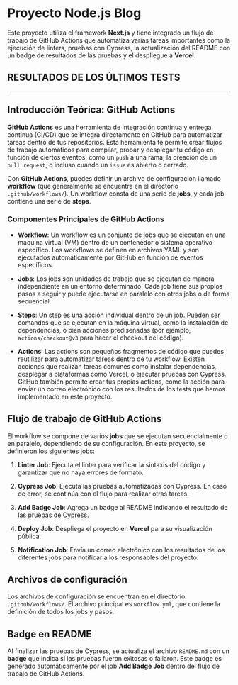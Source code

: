 # Proyecto Node.js Blog

Este proyecto utiliza el framework **Next.js** y tiene integrado un flujo de trabajo de GitHub Actions que automatiza varias tareas importantes como la ejecución de linters, pruebas con Cypress, la actualización del README con un badge de resultados de las pruebas y el despliegue a **Vercel**.

## RESULTADOS DE LOS ÚLTIMOS TESTS

---

## Introducción Teórica: GitHub Actions

**GitHub Actions** es una herramienta de integración continua y entrega continua (CI/CD) que se integra directamente en GitHub para automatizar tareas dentro de tus repositorios. Esta herramienta te permite crear flujos de trabajo automáticos para compilar, probar y desplegar tu código en función de ciertos eventos, como un `push` a una rama, la creación de un `pull request`, o incluso cuando un `issue` es abierto o cerrado.

Con **GitHub Actions**, puedes definir un archivo de configuración llamado **workflow** (que generalmente se encuentra en el directorio `.github/workflows/`). Un workflow consta de una serie de **jobs**, y cada job contiene una serie de **steps**.

### Componentes Principales de GitHub Actions

- **Workflow**: Un workflow es un conjunto de jobs que se ejecutan en una máquina virtual (VM) dentro de un contenedor o sistema operativo específico. Los workflows se definen en archivos YAML y son ejecutados automáticamente por GitHub en función de eventos específicos.

- **Jobs**: Los jobs son unidades de trabajo que se ejecutan de manera independiente en un entorno determinado. Cada job tiene sus propios pasos a seguir y puede ejecutarse en paralelo con otros jobs o de forma secuencial.

- **Steps**: Un step es una acción individual dentro de un job. Pueden ser comandos que se ejecutan en la máquina virtual, como la instalación de dependencias, o bien acciones prediseñadas (por ejemplo, `actions/checkout@v3` para hacer el checkout del código).

- **Actions**: Las actions son pequeños fragmentos de código que puedes reutilizar para automatizar tareas dentro de tu workflow. Existen acciones que realizan tareas comunes como instalar dependencias, desplegar a plataformas como Vercel, o ejecutar pruebas con Cypress. GitHub también permite crear tus propias actions, como la acción para enviar un correo electrónico con los resultados de los tests que hemos implementado en este proyecto.
## Flujo de trabajo de GitHub Actions

El workflow se compone de varios **jobs** que se ejecutan secuencialmente o en paralelo, dependiendo de su configuración. En este proyecto, se definieron los siguientes jobs:

1. **Linter Job**: Ejecuta el linter para verificar la sintaxis del código y garantizar que no haya errores de formato.
   
3. **Cypress Job**: Ejecuta las pruebas automatizadas con Cypress. En caso de error, se continúa con el flujo para realizar otras tareas.
   
5. **Add Badge Job**: Agrega un badge al README indicando el resultado de las pruebas de Cypress.
   
7. **Deploy Job**: Despliega el proyecto en **Vercel** para su visualización pública.
   
9. **Notification Job**: Envía un correo electrónico con los resultados de los diferentes jobs para notificar a los responsables del proyecto.

## Archivos de configuración

Los archivos de configuración se encuentran en el directorio `.github/workflows/`. El archivo principal es `workflow.yml`, que contiene la definición de todos los jobs y pasos.

## Badge en README

Al finalizar las pruebas de Cypress, se actualiza el archivo `README.md` con un **badge** que indica si las pruebas fueron exitosas o fallaron. Este badge es generado automáticamente por el job **Add Badge Job** dentro del flujo de trabajo de GitHub Actions.


